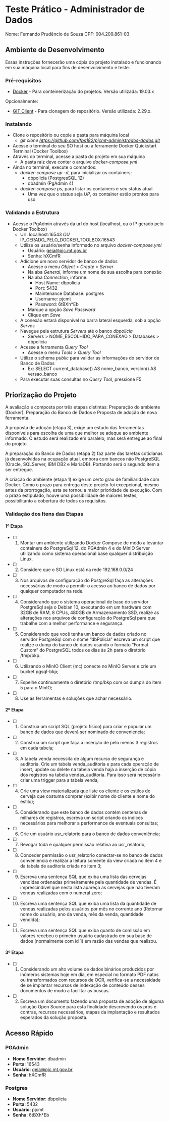 # Teste Prático - Administrador de Dados

Nome: Fernando Prudêncio de Souza
CPF: 004.209.861-03

## Ambiente de Desenvolvimento

Essas instruções fornecerão uma cópia do projeto instalado e funcionando em sua máquina local para fins de desenvolvimento e teste.

### Pré-requisitos

* [Docker](https://www.docker.com/products/docker-desktop) - Para conteinerização do projetos. Versão utilizada: 19.03.x

Opcionalmente:

* [GIT Client](https://git-scm.com/downloads) - Para clonagem do repositório. Versão utilizada: 2.29.x.

### Instalando

* Clone o repositório ou copie a pasta para máquina local
    * *git clone https://github.com/fps182/pjcmt-administrados-dados.git*
* Acesse o terminal do seu SO host ou a ferramente Docker Quickstart Terminal (Docker Toolbox)
* Através do terminal, acesse a pasta do projeto em sua máquina
    * A pasta raiz deve conter o arquivo *docker-compose.yml*
* Ainda no terminal, execute o comandos:
    * *docker-compose up -d*, para inicializar os containers:
        * dbpolicia (PostgresSQL 12)
        * dbadmin (PgAdmin 4)
    * *docker-compose ps*, para listar os containers e seu status atual 
        * Uma vez que o status seja *UP*, os container estão prontos para uso

### Validando a Estrutura

* Acesse o PgAdmin através da url do host (localhost, ou o IP gerado pelo Docker Toolbox)
    * Url: localhost:16543 *OU* IP_GERADO_PELO_DOCKER_TOOLBOX:16543
    * Utilize os usuário/senha informado no arquivo *docker-compose.yml*
        * Usuário: geia@pjc.mt.gov.br
        * Senha: hXCmfR
    * Adicione um novo servidor de banco de dados
        * Acesse o menu *Object > Create > Server*
        * Na aba *General*, informe um nome de sua escolha para conexão
        * Na aba *Connection*, informe:
            * Host Name: dbpolicia
            * Port: 5432
            * Maintenance Database: postgres
            * Username: pjcmt
            * Password: 6tBXh*Eb
        * Marque a opção *Save Password*
        * Clique em *Save*
    * A conexão estará disponível na barra lateral esquerda, sob a opção *Serves*
    * Navegue pela estrutura *Servers* até o banco *dbpolicia*
        * Servers > NOME_ESCOLHIDO_PARA_CONEXAO > Databases > dbpolicia
    * Acesse a ferramenta *Query Tool*
        * Acesse o menu *Tools > Query Tool*
    * Utilize o schema *public* para validar as informações do servidor de Banco de Dados
        * Ex: SELECT current_database() AS nome_banco, version() AS versao_banco
    * Para executar suas consultas no *Query Tool*, pressione F5   


## Priorização do Projeto

A avaliação é composta por três etapas distintas: Preparação do ambiente (Docker), Preparação do Banco de Dados e Proposta de adoção de nova ferramenta.

A proposta de adoção (etapa 3), exige um estudo das ferramentas disponíveis para escolha de uma que melhor se adeque ao ambiente informado. O estudo será realizado em paralelo, mas será entregue ao final do projeto.

A preparação do Banco de Dados (etapa 2) faz parte das tarefas cotidianas já desenvolvidas na ocupação atual, embora com bancos não PostgreSQL (Oracle, SQLServer, IBM DB2 e MariaDB). Portando será o segundo item a ser entregue.

A criação do ambiente (etapa 1) exige um certo grau de familiaridade com Docker. Como o prazo para entrega deste projeto foi excepcional, mesmo antes da prorrogação, esta se tornou a maior prioridade de execução. Com o prazo estipulado, houve uma possibilidade de maiores testes, possibilitanto a cobertura de todos os requisitos.

### Validação dos Itens das Etapas

#### 1º Etapa

- [ ] 1) Montar um ambiente utilizando Docker Compose de modo a levantar containers do PostgreSql 12, do PGAdmin 4 e do MinIO Server utilizando como sistema operacional base  qualquer distribuição Linux.
- [ ] 2) Considere que o SO Linux está na rede 192.168.0.0/24
- [ ] 3) Nos arquivos de configuração do PostgreSql faça as alterações necessárias de modo a permitir o acesso ao banco de dados por qualquer computador na rede.
- [ ] 4) Considerando que o sistema operacional de base do servidor PostgreSql seja o Debian 10, executando em um hardware com 32GB de RAM, 8 CPUs, 480GB de Armazenamento SSD,  realize as alterações nos arquivos de configuração do PostgreSql para que trabalhe com a melhor performance e segurança.
- [ ] 5) Considerando que você tenha um banco de dados criado no servidor PostgreSql com o nome “dbPolicia” escreva um script que realize o dump do banco de dados usando o formato “Format Custom” do PostgreSQL todos os dias às 2h para o diretório /tmp/bkp.
- [ ] 6) Utilizando o MinIO Client (mc) conecte no MinIO Server e crie um bucket pgsql-bkp;
- [ ] 7) Espelhe continuamente o diretório /tmp/bkp com os dump’s do item 5 para o MinIO;
- [ ] 8) Use as ferramentas e soluções que achar necessário.

#### 2º Etapa

- [ ] 1) Construa um script SQL (projeto físico) para criar e popular um banco de dados que deverá ser nominado de conveniencia;
- [ ] 2) Construa um script que faça a inserção de pelo menos 3 registros em cada tabela;
- [ ] 3) A tabela venda necessita de algum recurso de segurança e auditoria. Crie um tabela venda_auditoria e para cada operação de insert, update ou delete na tabela venda  haja a inserção de cópia dos registros na tabela vendas_auditoria. Para isso será necessário criar uma trigger para a tabela venda;
- [ ] 4) Crie uma view materializada que liste os cliente e os estilos de cerveja que costuma comprar (exibir nome do cliente e nome do estilo);
- [ ] 5) Considerando que este banco de dados contém centenas de milhares de registros, escreva um script criando os índices necessários para melhorar a performance de eventuais consultas;
- [ ] 6) Crie um usuário usr_relatorio para o banco de dados conveniência;
- [ ] 7) Revogar toda e qualquer permissão relativa ao usr_relatorio;
- [ ] 8) Conceder permissão o usr_relatorio conectar-se no banco de dados conveniencia e realizar a leitura somente da view criada no item 4 e da tabela de auditoria criada  no item 3;
- [ ] 9) Escreva uma sentença SQL que exiba uma lista das cervejas vendidas ordenadas primeiramente pela quantidade de vendas. É imprescindível que nesta lista apareça as cervejas que não tiveram vendas realizadas com o numeral zero;
- [ ] 10) Escreva uma sentença SQL que exiba uma lista da quantidade de vendas realizadas pelos usuários por mês no corrente ano (Retornar nome do usuário, ano da venda, mês  da venda, quantidade vendida);
- [ ] 11) Escreva uma sentença SQL que exiba quanto de comissão em valores recebeu o primeiro usuário cadastrado em sua base de dados (normalmente com id 1) em razão das  vendas que realizou.

#### 3º Etapa

- [ ] 1) Considerando um alto volume de dados binários produzidos por inúmeros sistemas hoje em dia, em especial no formato PDF natos ou transformados com recursos de OCR, verifica-se a necessidade de se implantar recursos de indexação de conteúdo desses documentos de modo a facilitar as buscas.
- [ ] 2) Escreva um documento fazendo uma proposta de adoção de alguma solução Open Source para esta finalidade descrevendo os prós e contras, recursos necessários, etapas da implantação e resultados esperados da solução proposta.

## Acesso Rápido

### PGAdmin
* **Nome Servidor**: dbadmin
* **Porta**: 16543
* **Usuário**: geia@pjc.mt.gov.br
* **Senha**: hXCmfR

### Postgres
* **Nome Servidor**: dbpolicia
* **Porta**: 5432
* **Usuário**: pjcmt
* **Senha**: 6tBXh*Eb